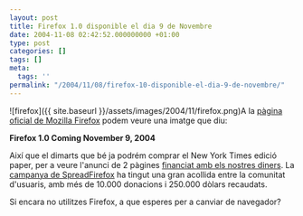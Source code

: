 ```yaml
---
layout: post
title: Firefox 1.0 disponible el dia 9 de Novembre
date: 2004-11-08 02:42:52.000000000 +01:00
type: post
categories: []
tags: []
meta:
  tags: ''
permalink: "/2004/11/08/firefox-10-disponible-el-dia-9-de-novembre/"
---
```

![firefox]({{ site.baseurl }}/assets/images/2004/11/firefox.png)A la [pàgina oficial de Mozilla Firefox](http://www.mozilla.org/products/firefox/) podem veure una imatge que diu:

**Firefox 1.0 Coming November 9, 2004**

Així que el dimarts que bé ja podrém comprar el New York Times edició paper, per a veure l'anunci de 2 pàgines [financiat amb els nostres diners](/blog/2004/10/24/90/). La [campanya de SpreadFirefox](http://www.spreadfirefox.com/?q=node/view/3749) ha tingut una gran acollida entre la comunitat d'usuaris, amb més de 10.000 donacions i 250.000 dòlars recaudats.

Si encara no utilitzes Firefox, a que esperes per a canviar de navegador?

